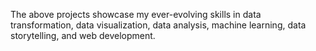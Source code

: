 The above projects showcase my ever-evolving skills in data transformation, data visualization, data analysis, machine learning, data storytelling, and web development.
